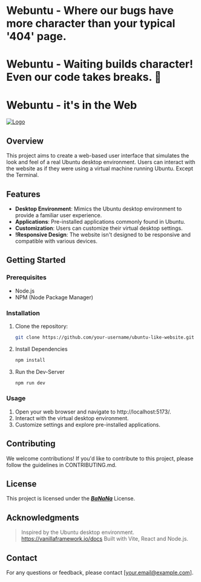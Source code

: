 # Webuntu - Where our bugs have more character than your typical '404' page.
# Webuntu - Waiting builds character! Even our code takes breaks. 🐢
# Webuntu -  it's in the Web
[![Logo](https://img.youtube.com/vi/dQw4w9WgXcQ/0.jpg)](https://www.youtube.com/watch?v=dQw4w9WgXcQ)

## Overview

This project aims to create a web-based user interface that simulates the look and feel of a real Ubuntu desktop environment. Users can interact with the website as if they were using a virtual machine running Ubuntu. Except the Terminal.

## Features

- **Desktop Environment**: Mimics the Ubuntu desktop environment to provide a familiar user experience.
- **Applications**: Pre-installed applications commonly found in Ubuntu.
- **Customization**: Users can customize their virtual desktop settings.
- **!Responsive Design**: The website isn't designed to be responsive and compatible with various devices.

## Getting Started

### Prerequisites

- Node.js
- NPM (Node Package Manager)

### Installation

1. Clone the repository:

   ```bash
   git clone https://github.com/your-username/ubuntu-like-website.git
   ```
2. Install Dependencies
   ```bash
   npm install
   ```
3. Run the Dev-Server
   ```bash
   npm run dev
   ```
### Usage
   1. Open your web browser and navigate to http://localhost:5173/.
   2. Interact with the virtual desktop environment.
   3. Customize settings and explore pre-installed applications.

## Contributing

We welcome contributions! If you'd like to contribute to this project, please follow the guidelines in CONTRIBUTING.md.

## License

This project is licensed under the ***[BaNaNa](https://www.youtube.com/watch?v=sJZ1G0e5bWU)*** License.

## Acknowledgments

> Inspired by the Ubuntu desktop environment.
> https://vanillaframework.io/docs
> Built with Vite, React and Node.js.

## Contact

For any questions or feedback, please contact [your.email@example.com].
